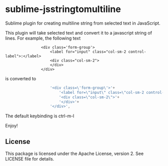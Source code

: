 sublime-jsstringtomultiline
===================

Sublime plugin for creating multiline string from selected text in JavaScript.

This plugin will take selected text and convert it to a javascript string of lines.
For example, the following text
```
                <div class='form-group'>
                    <label for="input" class="col-sm-2 control-label">:</label>
                    <div class="col-sm-2">
                    </div>
                </div>
```
is converted to
```javascript
                    '<div class=\'form-group\'>'+
                        '<label for=\"input\" class=\"col-sm-2 control-label\">:</label>'+
                        '<div class=\"col-sm-2\">'+
                        '</div>'+
                    '</div>',
```

The default keybinding is ctrl-m-l

Enjoy!

License
-------
This package is licensed under the Apache License, version 2.  See LICENSE file for details.
